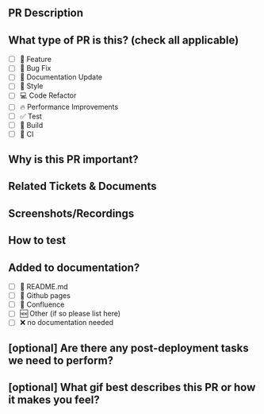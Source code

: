 ## PR Description

<!-- 
Please give a description on this PR
-->

## What type of PR is this? (check all applicable)

- [ ] 🔧 Feature
- [ ] 🐛 Bug Fix
- [ ] 📝 Documentation Update
- [ ] 🎨 Style
- [ ] 💻 Code Refactor
- [ ] 🔥 Performance Improvements
- [ ] ✅ Test
- [ ] 🔨 Build
- [ ] 🔁 CI

## Why is this PR important?
<!-- Useful to see why this PR should be implemented -->

## Related Tickets & Documents
<!-- 
Please use this format link issue numbers: Fixes #123
https://docs.github.com/en/free-pro-team@latest/github/managing-your-work-on-github/linking-a-pull-request-to-an-issue#linking-a-pull-request-to-an-issue-using-a-keyword 
-->

## Screenshots/Recordings

<!-- Visual changes require screenshots -->


## How to test
<!-- 
Please provide some steps for the reviewer to test your change. If you have wrote tests, you can mention that here instead.

1. Click a link
2. Do this thing
3. Validate you see the thing working
-->


## Added to documentation?

- [ ] 📜 README.md
- [ ] 📓 Github pages
- [ ] 📕 Confluence
- [ ] 🆕 Other (if so please list here)
- [ ] ❌ no documentation needed

## [optional] Are there any post-deployment tasks we need to perform?



## [optional] What gif best describes this PR or how it makes you feel?
<!-- Optional, but recommended :) -->
